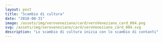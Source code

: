 ```yaml
---
layout: post
title: "Scambio di cultura"
date: "2018-08-31"
image: /assets/img/veroveneziano/card/veroVeneziano_card_004.png
svg: /assets/img/veroveneziano/card/veroVeneziano_card_004.svg
description: "Lo scambio di cultura inizia con lo scambio di contanti"
---
```


